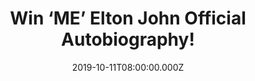 ---
campaign-uuid: "c-75354508-b4ce-4984-9c1b-8d200fa28e1f"
type: "Competition"
category: "Gifts"
date: "2019-10-11T08:00:00.000Z"
end-date: "2019-11-11T23:59:00.000Z"
disable-form: false
is_promoted: false
has_entry_page: true
title: "Win ‘ME’ Elton John Official Autobiography!"
competition-description: "<p>We have on our hands the first and only official autobiography\
  \ from the music icon Elton John. In this book he reveals the truth about his extraordinary\
  \ life, which is also the subject of the smash-hit film Rocketman. The result is\
  \ ‘ME’ - the joyously funny, honest and moving story of the most enduringly successful\
  \ singer/songwriter of all time.</p>\n<p>Click below for a chance to win.</p>\n"
hero-header: "Win ‘ME’ Elton John Official Autobiography!"
terms-confirmation: "N/A"
banner-img: "https://assets.expresslyapp.com/asset-c132f014-da6f-43e5-9f62-7b7520ce5796.jpg"
logo-left-href: "aaa.nme.com"
logo-left-image: "https://assets.expresslyapp.com/asset-c6557543-19c1-4c04-aaf0-1d0724ffd77c.jpg"
logo-left-title: "NME AAA"
bg-image-hero: "https://assets.expresslyapp.com/asset-bdd56af5-7a70-4137-bd99-249487864d2c.jpg"
bg-image-first: "https://assets.expresslyapp.com/asset-aea48131-6048-45b5-9c4f-ab9a68a3dbf9.jpg"
section1-content: "<p>'In ‘ME’ Elton also writes powerfully about getting clean and\
  \ changing his life, about finding love with David Furnish and becoming a father.\
  \ In a voice that is warm, humble and open, this is Elton on his music and his relationships,\
  \ his passions and his mistakes. This is a story that will stay with you, by a living\
  \ legend..</p>\n<p>If you are their biggest fan, think no more and enter below for\
  \ a chance to win it now!</p>\n<p>Good luck!</p>\n"
entry-title: "Win ‘ME’ Elton John Official Autobiography!"
entry-content: "<p>Enter the draw to win ‘ME’ Elton John Official Autobiography by\
  \ completing the form below before 23:59 on the 11th of November 2019.</p>\n"
has-winner: true
winner-title: "CONGRATULATIONS to Laura S. who won ‘ME’ Elton John Official Autobiography!"
winner-banner: "https://assets.expresslyapp.com/asset-94d83c3b-f12e-4415-b224-285e30a0052f.jpg"
prize-description: "‘ME’ Elton John Official Autobiography"
special-conditions: "Multiple entries are allowed up to one every day.\r\n\r\nThis\
  \ competition is also available on: http://club.expressly.io/competitons/elton-john-official-autobiography"
country-restrictions:
- "GB"
---